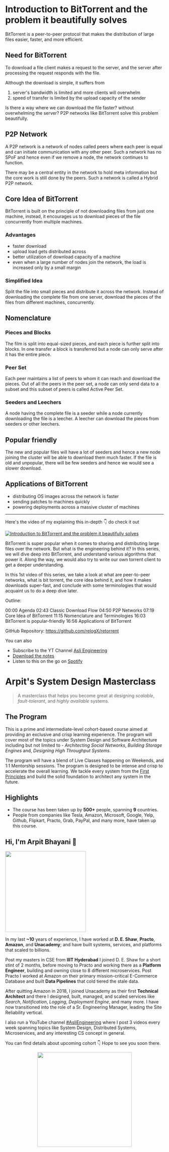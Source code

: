 Introduction to BitTorrent and the problem it beautifully solves
===


BitTorrent is a peer-to-peer protocol that makes the distribution of large files easier, faster, and more efficient.

## Need for BitTorrent

To download a file client makes a request to the server, and the server after processing the request responds with the file.

Although the download is simple, it suffers from

1. server's bandwidth is limited and more clients will overwhelm
2. speed of transfer is limited by the upload capacity of the sender

Is there a way where we can download the file faster? without overwhelming the server? P2P networks like BitTorrent solve this problem beautifully.

## P2P Network

A P2P network is a network of nodes called peers where each peer is equal and can initiate communication with any other peer. Such a network has no SPoF and hence even if we remove a node, the network continues to function.

There may be a central entity in the network to hold meta information but the core work is still done by the peers. Such a network is called a Hybrid P2P network.

## Core Idea of BitTorrent

BitTorrent is built on the principle of not downloading files from just one machine, instead, it encourages us to download pieces of the file concurrently from multiple machines.

### Advantages

- faster download
- upload load gets distributed across
- better utilization of download capacity of a machine
- even when a large number of nodes join the network, the load is increased only by a small margin

### Simplified Idea

Split the file into small pieces and distribute it across the network. Instead of downloading the complete file from one server, download the pieces of the files from different machines, concurrently.

## Nomenclature

### Pieces and Blocks

The film is split into equal-sized pieces, and each piece is further split into blocks. In one transfer a block is transferred but a node can only serve after it has the entire piece.

### Peer Set

Each peer maintains a list of peers to whom it can reach and download the pieces. Out of all the peers in the peer set, a node can only send data to a subset and this subset of peers is called Active Peer Set.

### Seeders and Leechers

A node having the complete file is a seeder while a node currently downloading the file is a leecher. A leecher can download the pieces from seeders or other leechers.

## Popular friendly

The new and popular files will have a lot of seeders and hence a new node joining the cluster will be able to download them much faster. If the file is old and unpopular, there will be few seeders and hence we would see a slower download.

## Applications of BitTorrent

- distributing OS images across the network is faster
- sending patches to machines quickly
- powering deployments across a massive cluster of machines
<hr />


<p>Here's the video of my explaining this in-depth 👇‍ do check it out</p>

[![Introduction to BitTorrent and the problem it beautifully solves](https://i.ytimg.com/vi/v7cR0ZolaUA/mqdefault.jpg)](https://www.youtube.com/watch?v=v7cR0ZolaUA)

BitTorrent is super popular when it comes to sharing and distributing large files over the network. But what is the engineering behind it? In this series, we will dive deep into BitTorrent, and understand various algorithms that power it. Along the way, we would also try to write our own torrent client to get a deeper understanding.

In this 1st video of this series, we take a look at what are peer-to-peer networks, what is bit torrent, the core idea behind it, and how it makes downloads super-fast, and conclude with some terminologies that would acquaint us to do a deep dive later.

Outline:

00:00 Agenda
02:43 Classic Download Flow
04:50 P2P Networks
07:19 Core Idea of BitTorrent
11:15 Nomenclature and Terminologies
16:03 BitTorrent is popular-friendly
16:56 Applications of BitTorrent

GitHub Repository: https://github.com/relogX/retorrent

You can also
 - Subscribe to the YT Channel [Asli Engineering](https://youtube.com/c/ArpitBhayani)
 - [Download the notes](https://drive.google.com/file/d/1hNOYmkFBb1ia0Myc6afrTB2kfwDyvQAE/view?usp=sharing)
 - Listen to this on the go on [Spotify](https://open.spotify.com/show/7qMoamm2iZQrsPVm6IQLoD)

# Arpit's System Design Masterclass

> A masterclass that helps you become great at designing _scalable_, _fault-tolerant_, and _highly available_ systems.

## The Program

This is a prime and intermediate-level cohort-based course aimed at providing an exclusive and crisp learning experience. The program will cover most of the topics under System Design and Software Architecture including but not limited to - _Architecting Social Networks_, _Building Storage Engines_ and, _Designing High Throughput Systems_.

The program will have a blend of Live Classes happening on Weekends, and 1:1 Mentorship sessions. The program is designed to be intense and crisp to accelerate the overall learning. We tackle every system from the [First Principles](https://en.wikipedia.org/wiki/First_principle) and build the solid foundation to architect any system in the future.


## Highlights

 - The course has been taken up by __500+__ people, spanning __9__ countries.
 - People from companies like Tesla, Amazon, Microsoft, Google, Yelp, Github, Flipkart, Practo, Grab, PayPal, and many more, have taken up this course.


## Hi, I'm Arpit Bhayani 👋

<img width="256px" src="https://arpitbhayani.me/static/img/arpit.jpg" />

In my last **~10** years of experience, I have worked at **D. E. Shaw**, **Practo**, **Amazon**, and **Unacademy**; and have built systems, services, and platforms that scaled to billions.

Post my masters in CSE from **IIIT Hyderabad** I joined D. E. Shaw for a short stint of 2 months, before moving to Practo and working there as a **Platform Engineer**, building and owning close to 8 different microservices. Post Practo I worked at Amazon on their primary mission-critical E-Commerce Database and built **Data Pipelines** that cold tiered the stale data.

After quitting Amazon in 2018, I joined Unacademy as their first **Technical Architect** and there I designed, built, managed, and scaled services like _Search_, _Notification_, _Logging_, _Deployment Engine_, and many more. I have now transitioned into the role of a Sr. Engineering Manager, leading the Site Reliability vertical.

I also run a YouTube channel [#AsliEngineering](https://www.youtube.com/c/ArpitBhayani) where I post 3 videos every week spanning topics like System Design, Distributed Systems, Microservices, and any interesting CS concept in general.

You can find details about upcoming cohort 👇‍ Hope to see you soon there.

<center>
<a target="_blank" href="https://arpitbhayani.me/masterclass">
<img src="https://user-images.githubusercontent.com/4745789/137859181-d4499cf4-ce65-4466-8b88-a078ece0f081.PNG" width="300px" />
</a>
</center>